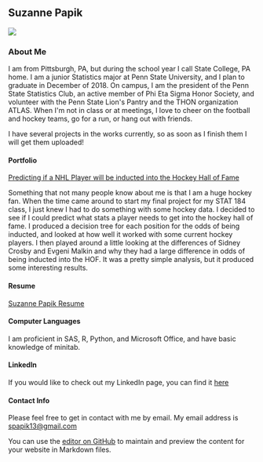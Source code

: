 ## Suzanne Papik

![](https://github.com/smpapik/smpapik.github.io/blob/master/SP.PNG?raw=true)

### About Me
I am from Pittsburgh, PA, but during the school year I call State College, PA home. I am a junior Statistics major at Penn State University, and I plan to graduate in December of 2018. On campus, I am the president of the Penn State Statistics Club, an active member of Phi Eta Sigma Honor Society, and volunteer with the Penn State Lion's Pantry and the THON organization ATLAS. When I'm not in class or at meetings, I love to cheer on the football and hockey teams, go for a run, or hang out with friends.

I have several projects in the works currently, so as soon as I finish them I will get them uploaded!

#### Portfolio

[Predicting if a NHL Player will be inducted into the Hockey Hall of Fame](https://smpapik.github.io/FinalProject184/FinalMarkdown) 

Something that not many people know about me is that I am a huge hockey fan. When the time came around to start my final project for my STAT 184 class, I just knew I had to do something with some hockey data. I decided to see if I could predict what stats a player needs to get into the hockey hall of fame. I produced a decision tree for each position for the odds of being inducted, and looked at how well it worked with some current hockey players. I then played around a little looking at the differences of Sidney Crosby and Evgeni Malkin and why they had a large difference in odds of being inducted into the HOF. It was a pretty simple analysis, but it produced some interesting results.

#### Resume
[Suzanne Papik Resume](https://smpapik.github.io/SuzannePapik.pdf)

#### Computer Languages
I am proficient in SAS, R, Python, and Microsoft Office, and have basic knowledge of minitab.

#### LinkedIn
If you would like to check out my LinkedIn page, you can find it [here](https://www.linkedin.com/in/suzanne-papik-6958a9125/)

#### Contact Info
Please feel free to get in contact with me by email. My email address is spapik13@gmail.com

You can use the [editor on GitHub](https://github.com/smpapik/smpapik.github.io/edit/master/README.md) to maintain and preview the content for your website in Markdown files.

